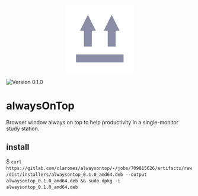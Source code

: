 <p align="center">
  <img alt="alwaysOnTop" src="nountop.png">
</p>

<p>
  <img alt="Version 0.1.0" src="https://img.shields.io/badge/version-0.1.0-148ecb">
</p>

# alwaysOnTop

Browser window always on top to help productivity in a single-monitor study station.

## install

$ `curl https://gitlab.com/claromes/alwaysontop/-/jobs/709815626/artifacts/raw/dist/installers/alwaysontop_0.1.0_amd64.deb --output alwaysontop_0.1.0_amd64.deb && sudo dpkg -i alwaysontop_0.1.0_amd64.deb`